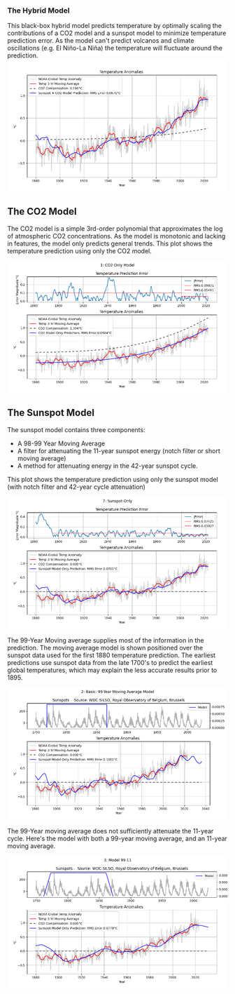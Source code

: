 ### The Hybrid Model
This black-box hybrid model predicts temperature by optimally scaling the contributions of a CO2 model and a sunspot model 
to minimize temperature prediction error.  As the model can't predict volcanos and climate oscillations (e.g. El Niño-La Niña)
the temperature will fluctuate around the prediction.
![Plot](./TempPrediction.png)

## The CO2 Model
The CO2 model is a simple 3rd-order polynomial that approximates the log of atmospheric CO2 concentrations.  As the model is monotonic and lacking in features,
the model only predicts general trends.  This plot shows the temperature prediction using only the CO2 model.

![Plot](./TempPredictionCO2only.png)

## The Sunspot Model
The sunspot model contains three components:
*  A 98-99 Year Moving Average
*  A filter for attenuating the 11-year sunspot energy (notch filter or short moving average)
*  A method for attenuating energy in the 42-year sunspot cycle.

This plot shows the temperature prediction using only the sunspot model (with notch filter and 42-year cycle attenuation)

![Plot](./TempPredictionSSOnly.png)

The 99-Year Moving average supplies most of the information in the prediction. The moving average model is shown positioned over the sunspot
data used for the first 1880 temperature prediction.  The earliest predictions use sunspot data from the late 1700's to predict the earliest global temperatures, which may explain the less accurate results prior to 1895.

![Plot](./Simple99yearMovingAverageModel.png)

The 99-Year moving average does not sufficiently attenuate the 11-year cycle.  Here's the model with both a 99-year moving average, 
and an 11-year moving average.

![Plot](./99year11yearMovingAverageModel.png)
